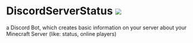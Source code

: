 # DiscordServerStatus [![](https://tokei.rs/b1/github/chibbi/DiscordServerStatus)](https://tokei.rs/b1/github/chibbi/DiscordServerStatus)
a Discord Bot, which creates basic information on your server about your Minecraft Server (like: status, online players)
